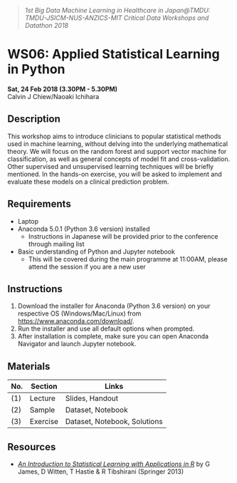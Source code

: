 > *1st Big Data Machine Learning in Healthcare in Japan@TMDU:<br>
> TMDU-JSICM-NUS-ANZICS-MIT Critical Data Workshops and Datathon 2018*

# WS06: Applied Statistical Learning in Python
**Sat, 24 Feb 2018 (3.30PM - 5.30PM)**<br>
Calvin J Chiew/Naoaki Ichihara

## Description
This workshop aims to introduce clinicians to popular statistical methods used in machine learning, without delving into the underlying mathematical theory. We will focus on the random forest and support vector machine for classification, as well as general concepts of model fit and cross-validation. Other supervised and unsupervised learning techniques will be briefly mentioned. In the hands-on exercise, you will be asked to implement and evaluate these models on a clinical prediction problem.

## Requirements
- Laptop 
- Anaconda 5.0.1 (Python 3.6 version) installed 
  - Instructions in Japanese will be provided prior to the conference through mailing list
- Basic understanding of Python and Jupyter notebook
  - This will be covered during the main programme at 11:00AM, please attend the session if you are a new user

## Instructions
1. Download the installer for Anaconda (Python 3.6 version) on your respective OS (Windows/Mac/Linux) from https://www.anaconda.com/download/. 
2. Run the installer and use all default options when prompted. 
3. After installation is complete, make sure you can open Anaconda Navigator and launch Jupyter notebook.

## Materials

No. | Section  | Links
--- | -------- | --------
(1) | Lecture  | Slides, Handout
(2) | Sample   | Dataset, Notebook
(3) | Exercise | Dataset, Notebook, Solutions

## Resources

- *[An Introduction to Statistical Learning with Applications in R](http://www-bcf.usc.edu/~gareth/ISL/)* by G James, D Witten, T Hastie & R Tibshirani (Springer 2013)
